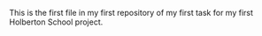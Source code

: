 This is the first file in my first repository of my first task for my first Holberton School project.